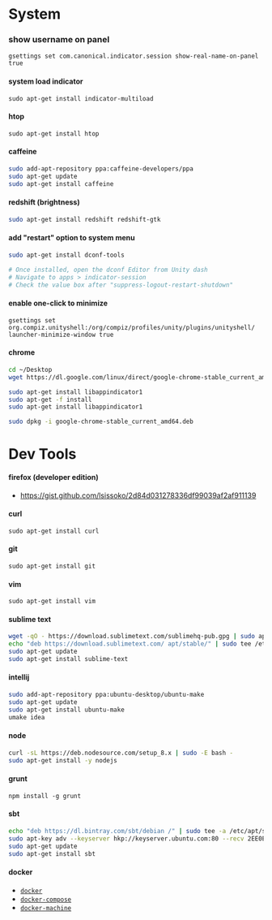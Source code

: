 
# System

### show username on panel
`gsettings set com.canonical.indicator.session show-real-name-on-panel true`

#### system load indicator
`sudo apt-get install indicator-multiload`

#### htop
`sudo apt-get install htop`

#### caffeine
```sh
sudo add-apt-repository ppa:caffeine-developers/ppa
sudo apt-get update
sudo apt-get install caffeine
```

#### redshift (brightness)
```sh
sudo apt-get install redshift redshift-gtk
```

#### add "restart" option to system menu
```sh
sudo apt-get install dconf-tools

# Once installed, open the dconf Editor from Unity dash
# Navigate to apps > indicator-session
# Check the value box after "suppress-logout-restart-shutdown"
```

#### enable one-click to minimize
`gsettings set org.compiz.unityshell:/org/compiz/profiles/unity/plugins/unityshell/ launcher-minimize-window true`

#### chrome
```sh
cd ~/Desktop
wget https://dl.google.com/linux/direct/google-chrome-stable_current_amd64.deb

sudo apt-get install libappindicator1
sudo apt-get -f install
sudo apt-get install libappindicator1

sudo dpkg -i google-chrome-stable_current_amd64.deb
```

# Dev Tools

#### firefox (developer edition)
- https://gist.github.com/lsissoko/2d84d031278336df99039af2af911139

#### curl
`sudo apt-get install curl`

#### git
`sudo apt-get install git`

#### vim
`sudo apt-get install vim`

#### sublime text
```sh
wget -qO - https://download.sublimetext.com/sublimehq-pub.gpg | sudo apt-key add -
echo "deb https://download.sublimetext.com/ apt/stable/" | sudo tee /etc/apt/sources.list.d/sublime-text.list
sudo apt-get update
sudo apt-get install sublime-text
```

#### intellij
```sh
sudo add-apt-repository ppa:ubuntu-desktop/ubuntu-make
sudo apt-get update
sudo apt-get install ubuntu-make
umake idea
```

#### node
```sh
curl -sL https://deb.nodesource.com/setup_8.x | sudo -E bash -
sudo apt-get install -y nodejs
```

#### grunt
`npm install -g grunt`

#### sbt
```sh
echo "deb https://dl.bintray.com/sbt/debian /" | sudo tee -a /etc/apt/sources.list.d/sbt.list
sudo apt-key adv --keyserver hkp://keyserver.ubuntu.com:80 --recv 2EE0EA64E40A89B84B2DF73499E82A75642AC823
sudo apt-get update
sudo apt-get install sbt
```

#### docker
- [`docker`](https://www.digitalocean.com/community/tutorials/how-to-install-and-use-docker-on-ubuntu-16-04)
- [`docker-compose`](https://www.digitalocean.com/community/tutorials/how-to-install-docker-compose-on-ubuntu-16-04)
- [`docker-machine`](https://docs.docker.com/machine/install-machine/#installing-machine-directly)
